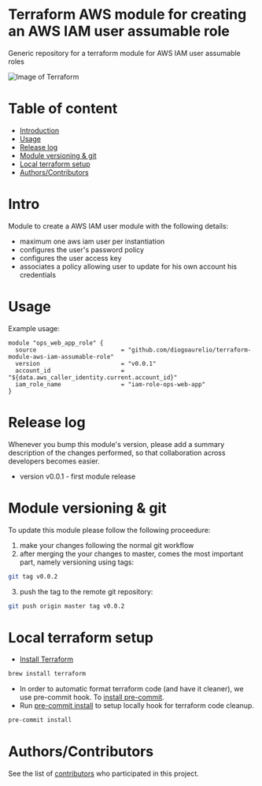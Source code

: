 Terraform AWS module for creating an AWS IAM user assumable role
================================================================

Generic repository for a terraform module for AWS IAM user assumable roles

![Image of Terraform](https://i.imgur.com/Jj2T26b.jpg)

# Table of content

- [Introduction](#intro)
- [Usage](#usage)
- [Release log](#release-log)
- [Module versioning & git](#module-versioning-&-git)
- [Local terraform setup](#local-terraform-setup)
- [Authors/Contributors](#authorscontributors)


# Intro

Module to create a AWS IAM user module with the following details:
- maximum one aws iam user per instantiation
- configures the user's password policy
- configures the user access key
- associates a policy allowing user to update for his own account his credentials


# Usage

Example usage:

```hcl
module "ops_web_app_role" {
  source                        = "github.com/diogoaurelio/terraform-module-aws-iam-assumable-role"
  version                       = "v0.0.1"
  account_id                    = "${data.aws_caller_identity.current.account_id}"
  iam_role_name                 = "iam-role-ops-web-app"
}
```


# Release log

Whenever you bump this module's version, please add a summary description of the changes performed, so that collaboration across developers becomes easier.

* version v0.0.1 - first module release

# Module versioning & git

To update this module please follow the following proceedure:

1) make your changes following the normal git workflow
2) after merging the your changes to master, comes the most important part, namely versioning using tags:

```bash
git tag v0.0.2
```

3) push the tag to the remote git repository:
```bash
git push origin master tag v0.0.2
```

# Local terraform setup

* [Install Terraform](https://www.terraform.io/)

```bash
brew install terraform
```

* In order to automatic format terraform code (and have it cleaner), we use pre-commit hook. To [install pre-commit](https://pre-commit.com/#install).
* Run [pre-commit install](https://pre-commit.com/#usage) to setup locally hook for terraform code cleanup.

```bash
pre-commit install
```


# Authors/Contributors

See the list of [contributors](https://github.com/diogoaurelio/terraform-module-aws-compute-lambda/graphs/contributors) who participated in this project.